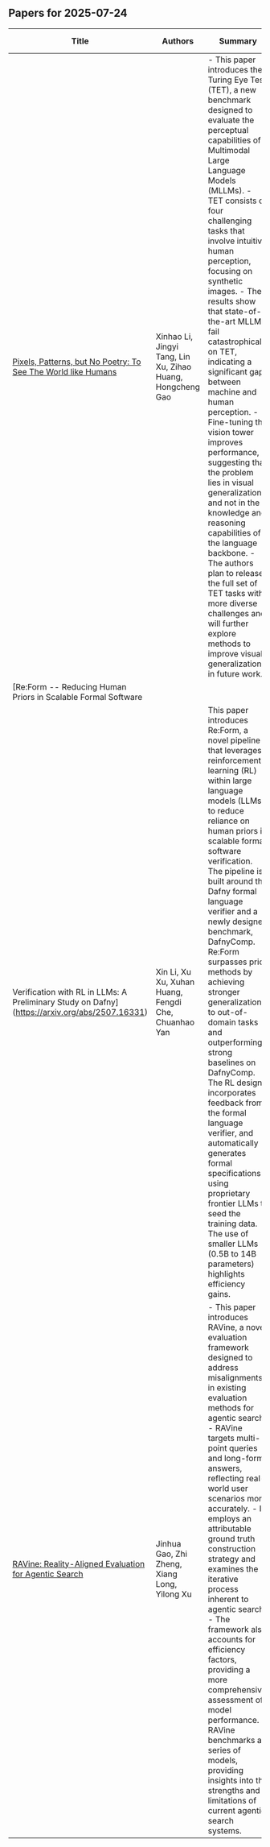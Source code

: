 

## Papers for 2025-07-24

| Title | Authors | Summary | Classification | GitHub URLs | HuggingFace URLs |
|-------|---------|---------|----------------|-------------|-----------------|
| [Pixels, Patterns, but No Poetry: To See The World like Humans](https://arxiv.org/abs/2507.16863) | Xinhao Li, Jingyi Tang, Lin Xu, Zihao Huang, Hongcheng Gao | - This paper introduces the Turing Eye Test (TET), a new benchmark designed to evaluate the perceptual capabilities of Multimodal Large Language Models (MLLMs). - TET consists of four challenging tasks that involve intuitive human perception, focusing on synthetic images. - The results show that state-of-the-art MLLMs fail catastrophically on TET, indicating a significant gap between machine and human perception. - Fine-tuning the vision tower improves performance, suggesting that the problem lies in visual generalization and not in the knowledge and reasoning capabilities of the language backbone. - The authors plan to release the full set of TET tasks with more diverse challenges and will further explore methods to improve visual generalization in future work. | ['Multimodal'] | [Link](https://TuringEyeTest.github.io) | N/A |
| [Re:Form -- Reducing Human Priors in Scalable Formal Software
  Verification with RL in LLMs: A Preliminary Study on Dafny](https://arxiv.org/abs/2507.16331) | Xin Li, Xu Xu, Xuhan Huang, Fengdi Che, Chuanhao Yan | This paper introduces Re:Form, a novel pipeline that leverages reinforcement learning (RL) within large language models (LLMs) to reduce reliance on human priors in scalable formal software verification.  The pipeline is built around the Dafny formal language verifier and a newly designed benchmark, DafnyComp. Re:Form surpasses prior methods by achieving stronger generalization to out-of-domain tasks and outperforming strong baselines on DafnyComp.  The RL designs incorporates feedback from the formal language verifier, and automatically generates formal specifications using proprietary frontier LLMs to seed the training data.  The use of smaller LLMs (0.5B to 14B parameters) highlights efficiency gains.  | ['Reinforcement Learning', 'Text2Text Generation', 'Natural Language Processing'] | [Link](https://github.com/Veri-Code/ReForm) | [Link](https://huggingface.co/Veri-Code) |
| [RAVine: Reality-Aligned Evaluation for Agentic Search](https://arxiv.org/abs/2507.16725) | Jinhua Gao, Zhi Zheng, Xiang Long, Yilong Xu |  - This paper introduces RAVine, a novel evaluation framework designed to address misalignments in existing evaluation methods for agentic search.  - RAVine targets multi-point queries and long-form answers, reflecting real-world user scenarios more accurately.  - It employs an attributable ground truth construction strategy and examines the iterative process inherent to agentic search.  - The framework also accounts for efficiency factors, providing a more comprehensive assessment of model performance.  - RAVine benchmarks a series of models, providing insights into the strengths and limitations of current agentic search systems. | ['Natural Language Processing'] | [Link](https://github.com/SwordFaith/RAVine) | N/A |
